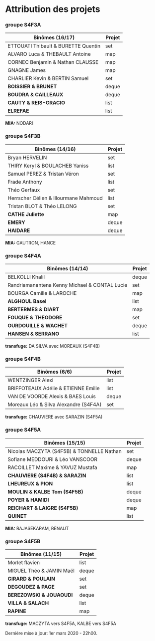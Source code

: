 # Attribution des projets

### groupe S4F3A

| Binômes (16/17)| Projet
|---|---
| ETTOUATI Thibault & BURETTE Quentin | set
| ALVARO Luca & THEBAULT Antoine | map
| CORNEC Benjamin & Nathan CLAUSSE | map
| GNAGNE James | map
| CHARLIER Kevin & BERTIN Samuel | set
| **BOISSIER & BRUNET** | deque
| **BOUDRA & CAILLEAUX** | deque
| **CAUTY & REIS-GRACIO** | list
| **ELREFAE** | list

**MIA:** NODARI

### groupe S4F3B

| Binômes (14/16) | Projet
|---|---
| Bryan HERVELIN | set
| THIRY Keryl & BOULACHEB Yaniss | list
| Samuel PEREZ & Tristan Véron | set
| Frade Anthony | list
| Théo Gerfaux | set
| Herrscher Célien & Illourmane Mahmoud | list
| Tristan BLOT & Théo LELONG | set
| **CATHE Juliette** | map
| **EMERY** | deque
| **HAIDARE** | deque

**MIA:** GAUTRON, HANCE

### groupe S4F4A

| Binômes (14/14) | Projet
|---|---
| BELKOLLI Khalil | deque
| Randriamanantena Kenny Michael & CONTAL Lucie | set
| BOURGA Camille & LAROCHE | map
| **ALGHOUL Basel** | list
| **BERTERMES & DIART** | map
| **FOUQUE & THEODORE** | set
| **OURDOUILLE & WACHET** | deque
| **HANSEN & SERRANO** | list

**transfuge:** DA SILVA avec MOREAUX (S4F4B)

### groupe S4F4B

| Binômes (6/6) | Projet
|---|---
| WENTZINGER Alexi | list
| BRIFFOTEAUX Adélie & ETIENNE Emilie | list
| VAN DE VOORDE Alexis & BAES Louis | deque
| Moreaux Léo & Silva Alexandre (S4F4A) | set

**transfuge:** CHAUVIERE avec SARAZIN (S4F5A)

### groupe S4F5A

| Binômes (15/15) | Projet
|---|---
| Nicolas MACZYTA (S4F5B) & TONNELLE Nathan | set
| Sofiane MEDDOURI & Léo VANSCOOR | deque
| RACOILLET Maxime & YAVUZ Mustafa | map
| **CHAUVIERE (S4F4B) & SARAZIN** | list
| **LHEUREUX & PION** | list
| **MOULIN & KALBE Tom (S4F5B)** | deque
| **POYER & HAMIDI** | deque
| **REICHART & LAIGRE (S4F5B)** | map
| **QUINET** | list

**MIA:** RAJASEKARAM, RENAUT

### groupe S4F5B

| Binômes (11/15) | Projet
|---|---
| Morlet flavien | list
| MIGUEL Théo & JAMIN Maël | deque
| **GIRARD & POULAIN** | set
| **DEGOUDEZ & PAGE** | set
| **BEREZOWSKI & JOUAOUDI** | deque
| **VILLA & SALACH** | list
| **RAPINE** | map

**transfuge:** MACZYTA vers S4F5A, KALBE vers S4F5A

Dernière mise à jour: 1er mars 2020 - 22h00.
